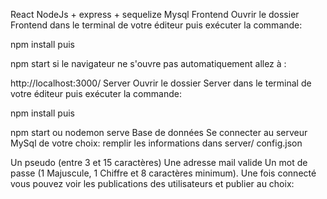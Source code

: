 React
NodeJs + express + sequelize
Mysql
Frontend
Ouvrir le dossier Frontend dans le terminal de votre éditeur puis exécuter la commande:

npm install
puis

npm start
si le navigateur ne s'ouvre pas automatiquement allez à :

http://localhost:3000/
Server
Ouvrir le dossier Server dans le terminal de votre éditeur puis exécuter la commande:

npm install
puis

npm start ou nodemon serve
Base de données
Se connecter au serveur MySql de votre choix: remplir les informations dans server/ config.json

Un pseudo (entre 3 et 15 caractères)
Une adresse mail valide
Un mot de passe (1 Majuscule, 1 Chiffre et 8 caractères minimum).
Une fois connecté vous pouvez voir les publications des utilisateurs et publier au choix:
